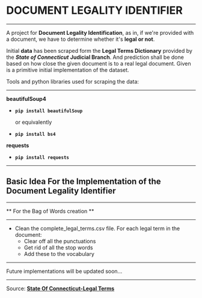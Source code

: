 # DOCUMENT LEGALITY IDENTIFIER
___

A project for **Document Legality Identification**, as in, if we're provided with a document, we have to determine whether it's **legal or not**.

Initial **data** has been scraped form the **Legal Terms Dictionary** provided by the ***State of Connecticut*** **Judicial Branch**. And prediction shall be done based on how close the given document is to a real legal document. Given is a primitive initial implementation of the dataset.


Tools and python libraries used for scraping the data:
___

**beautifulSoup4** 
* **```pip install beautifulSoup```**

  or equivalently

* **```pip install bs4```**

**requests**
* **```pip install requests```**
___

## Basic Idea For the Implementation of the Document Legality Identifier
___

** For the Bag of Words creation **
___

*   Clean the complete_legal_terms.csv file. For each legal term in the document: 
    *   Clear off all the punctuations
    *   Get rid of all the stop words
    *   Add these to the vocabulary

___

Future implementations will be updated soon...
___

Source: **[State Of Connecticut-Legal Terms](https://www.jud.ct.gov/legalterms.htm)**
